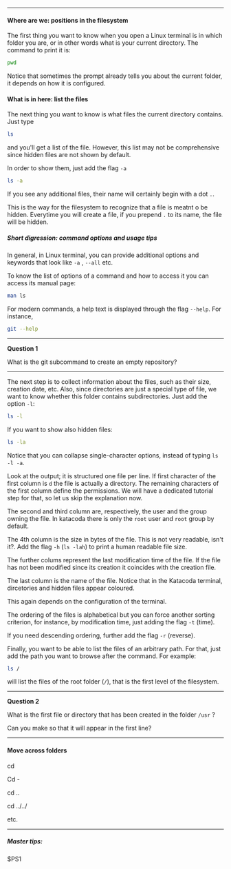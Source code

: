 ----------

#### Where are we: positions in the filesystem

The first thing you want to know when you open a Linux terminal is in which folder you are, or in other words what is 
your current directory. The command to print it is:

```bash
pwd
```

Notice that sometimes the prompt already tells you about the current folder, it depends on how it is configured.


#### What is in here: list the files

The next thing you want to know is what files the current directory contains. Just type 

```bash
ls
```

and you'll get a list of the file. However, this list may not be comprehensive since hidden files are not shown by default.

In order to show them, just add the flag  `-a` 

```bash
ls -a
```

If you see any additional files, their name will certainly begin with a dot `.`. 

This is the way for the filesystem to recognize that a file is meatnt o be hidden. 
Everytime you will create a file, if you prepend `.` to its name, the file will be hidden.


##### Short digression: command options and usage tips 

In general, in Linux terminal, you can provide additional options and keywords that look like `-a` , `--all` etc.

To know the list of options of a command and how to access it you can access its manual page:

```bash
man ls
```

For modern commands, a help text is displayed through the flag `--help`. For instance, 

```bash
git --help
```

---------------
**Question 1**

What is the git subcommand to create an empty repository?

---------------
 
The next step is to collect information about the files, such as their size, creation date, etc.
 Also, since directories are just a special type of file, we want to know whether this folder contains subdirectories.
 Just add the option `-l`:

```bash
ls -l
```
If you want to show also hidden files:

```bash
ls -la
```

Notice that you can collapse single-character options, instead of typing  `ls -l -a`.


Look at the output; it is structured one file per line.
If first character of the first column is `d` the file is actually a directory. The remaining characters of the first column define the permissions.
We will have a dedicated tutorial step for that, so let us skip the explanation now.

The second and third column are, respectively, the user and the group owning the file.
 In katacoda there is only the `root` user and `root` group by default. 

The 4th column is the size in bytes of the file.
This is not very readable, isn't it?. Add the flag `-h` (`ls -lah`) to print a human readable file size.

The further colums represent the last modification time of the file.
 If the file has not been modified since its creation it coincides with the creation file.

The last column is the name of the file. Notice that in the Katacoda terminal, dircetories and hidden files appear coloured. 

This again depends on the configuration of the terminal.

The ordering of the files is alphabetical but you can force another sorting criterion, for instance, by modification time, 
just adding the flag `-t` (time).

If you need descending ordering, further add the flag `-r` (reverse).

Finally, you want to be able to list the files of an arbitrary path. For that, just add the path you want to browse after the command.
For example:

```bash
ls /
```

will list the files of the root folder (`/`), that is the first level of the filesystem.

---------------
**Question 2**

What is the first file or directory that has been created in the folder `/usr` ?

Can you make so that it will appear in the first line?

---------------


#### Move across folders


cd 

Cd -

cd ..

cd ../../

etc.

----------------------------
##### Master tips:

$PS1
